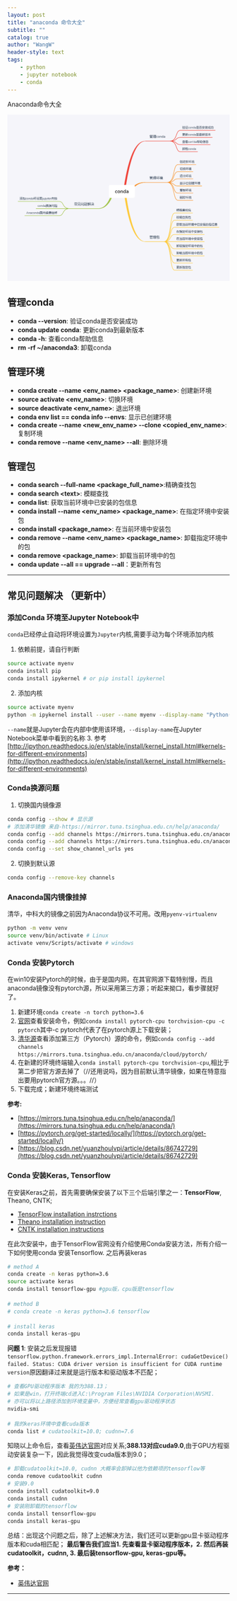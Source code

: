 ```yaml
---
layout: post
title: "anaconda 命令大全"
subtitle: ""
catalog: true
author: "WangW"
header-style: text
tags: 
    - python
    - jupyter notebook
    - conda
---
```


Anaconda命令大全<!--break-->

![目录图](/img/in-post/2019/conda.png)

## 管理conda
- **conda --version**: 验证conda是否安装成功
- **conda update conda**: 更新conda到最新版本
- **conda -h**: 查看conda帮助信息
- **rm -rf ~/anaconda3**: 卸载conda

## 管理环境
- **conda create --name \<env_name\> \<package_name\>**: 创建新环境
- **source activate \<env_name\>**: 切换环境
- **source deactivate \<env_name\>**: 退出环境
- **conda env list == conda info --envs**: 显示已创建环境
- **conda create --name \<new_env_name\> --clone \<copied_env_name\>**:复制环境
- **conda remove --name \<env_name\> --all**: 删除环境

## 管理包
- **conda search --full-name \<package_full_name\>**:精确查找包
- **conda search \<text\>**: 模糊查找
- **conda list**: 获取当前环境中已安装的包信息
- **conda install --name \<env_name\> \<package_name\>**: 在指定环境中安装包
- **conda install \<package_name\>**: 在当前环境中安装包
- **conda remove --name \<env_name\> \<package_name\>**: 卸载指定环境中的包
- **conda remove \<package_name\>**: 卸载当前环境中的包
- **conda update --all == upgrade --all**：更新所有包

---

## 常见问题解决 （更新中）
### 添加Conda 环境至Jupyter Notebook中
``conda``已经停止自动将环境设置为``Jupyter``内核,需要手动为每个环境添加内核
1. 依赖前提，请自行判断  
```bash
source activate myenv
conda install pip
conda install ipykernel # or pip install ipykernel
```
2. 添加内核  
```bash
source activate myenv
python -m ipykernel install --user --name myenv --display-name "Python(myenv)"
```
``--name``就是Jupyter会在内部中使用该环境，``--display-name``在Jupyter Notebook菜单中看到的名称
3. 参考  
[http://ipython.readthedocs.io/en/stable/install/kernel_install.html#kernels-for-different-environments](http://ipython.readthedocs.io/en/stable/install/kernel_install.html#kernels-for-different-environments)

### Conda换源问题
1. 切换国内镜像源
```bash
conda config --show # 显示源
# 添加清华镜像 来自-https://mirror.tuna.tsinghua.edu.cn/help/anaconda/
conda config --add channels https://mirrors.tuna.tsinghua.edu.cn/anaconda/pkgs/free/ 
conda config --add channels https://mirrors.tuna.tsinghua.edu.cn/anaconda/pkgs/main/
conda config --set show_channel_urls yes
```
2. 切换到默认源
```bash
conda config --remove-key channels
```

### Anaconda国内镜像挂掉
清华，中科大的镜像之前因为Anaconda协议不可用。改用``pyenv-virtualenv``
```bash
python -m venv venv
source venv/bin/activate # Linux
activate venv/Scripts/activate # windows
```

### Conda 安装Pytorch
在win10安装Pytorch的时候，由于是国内网，在其官网源下载特别慢，而且anaconda镜像没有pytorch源，所以采用第三方源；听起来拗口，看步骤就好了。
1. 新建环境``conda create -n torch python=3.6``
2. [官网](https://pytorch.org/get-started/locally/)查看安装命令，例如``conda install pytorch-cpu torchvision-cpu -c pytorch``其中-c pytorch代表了在pytorch源上下载安装；
3. [清华源](https://mirrors.tuna.tsinghua.edu.cn/help/anaconda/)查看添加第三方（Pytorch）源的命令，例如``conda config --add channels https://mirrors.tuna.tsinghua.edu.cn/anaconda/cloud/pytorch/``
4. 在新建的环境终端输入``conda install pytorch-cpu torchvision-cpu``,相比于第二步把官方源去掉了（//还用说吗，因为目前默认清华镜像，如果在特意指出要用pytorch官方源。。。//）
5. 下载完成；新建环境终端测试

**参考:**
- [https://mirrors.tuna.tsinghua.edu.cn/help/anaconda/](https://mirrors.tuna.tsinghua.edu.cn/help/anaconda/)
- [https://pytorch.org/get-started/locally/](https://pytorch.org/get-started/locally/)
- [https://blog.csdn.net/yuanzhoulvpi/article/details/86742729](https://blog.csdn.net/yuanzhoulvpi/article/details/86742729)

### Conda 安装Keras, Tensorflow
在安装Keras之前，首先需要确保安装了以下三个后端引擎之一：**TensorFlow**, Theano, CNTK;
- [TensorFlow installation instrctions](https://www.tensorflow.org/install/)
- [Theano installation instruction](http://deeplearning.net/software/theano/install.html#install)
- [CNTK installation instructions](https://docs.microsoft.com/en-us/cognitive-toolkit/setup-cntk-on-your-machine)

在此次安装中，由于TensorFlow官网没有介绍使用Conda安装方法，所有介绍一下如何使用conda 安装Tensorflow. 之后再装keras
```bash
# method A
conda create -n keras python=3.6
source activate keras
conda install tensorflow-gpu #gpu版，cpu版是tensorflow

# method B
# conda create -n keras python=3.6 tensorflow

# install keras
conda install keras-gpu
```
**问题 1**: 安装之后发现报错``tensorflow.python.framework.errors_impl.InternalError: cudaGetDevice() failed. Status: CUDA driver version is insufficient for CUDA runtime version``原因翻译过来就是运行版本和驱动版本不匹配；  
```bash
# 查看GPU驱动程序版本 我的为388.13；
# 如果是win，打开终端cd进入C:\Program Files\NVIDIA Corporation\NVSMI.
# 亦可以将以上路径添加到环境变量中，方便经常查看gpu驱动程序状态
nvidia-smi 

# 我的keras环境中查看cuda版本
conda list # cudatoolkit=10.0; cudnn=7.6
```
知晓以上命令后，查看[英伟达官网](https://docs.nvidia.com/cuda/cuda-toolkit-release-notes/index.html)对应关系;**388.13对应cuda9.0**,由于GPU方程驱动安装复杂一下，因此我觉得改变cuda版本到9.0；
```bash
# 卸载cudatoolkit=10.0, cudnn 大概率会卸掉以他为依赖项的tensorflow等
conda remove cudatoolkit cudnn
# 安装9.0
conda install cudatoolkit=9.0
conda install cudnn
# 安装刚卸载的tensorflow
conda install tensorflow-gpu
conda install keras-gpu
```

总结：出现这个问题之后，除了上述解决方法，我们还可以更新gpu显卡驱动程序版本和cuda相匹配；
**最后警告我们应当1. 先查看显卡驱动程序版本，2. 然后再装cudatoolkit，cudnn, 3. 最后装tensorflow-gpu, keras-gpu等。**

**参考：**
- [英伟达官网](https://docs.nvidia.com/cuda/cuda-toolkit-release-notes/index.html)


---

